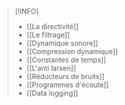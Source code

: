 >[!INFO]
>- [[La directivité]]
>- [[Le filtrage]]
>- [[Dynamique sonore]]
>- [[Compression dynamique]]
>- [[Constantes de temps]]
>- [[L'anti larsen]]
>- [[Réducteurs de bruits]]
>- [[Programmes d'écoute]]
>- [[Data logging]]


